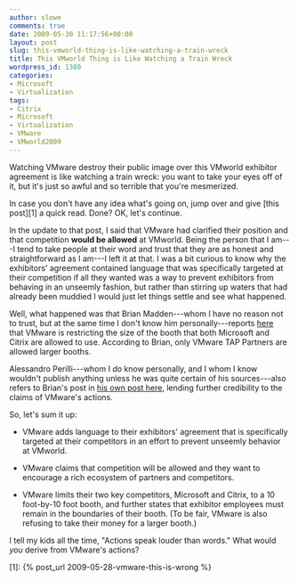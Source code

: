```yaml
---
author: slowe
comments: true
date: 2009-05-30 11:17:56+00:00
layout: post
slug: this-vmworld-thing-is-like-watching-a-train-wreck
title: This VMworld Thing is Like Watching a Train Wreck
wordpress_id: 1380
categories:
- Microsoft
- Virtualization
tags:
- Citrix
- Microsoft
- Virtualization
- VMware
- VMworld2009
---
```


Watching VMware destroy their public image over this VMworld exhibitor agreement is like watching a train wreck: you want to take your eyes off of it, but it's just so awful and so terrible that you're mesmerized.

In case you don't have any idea what's going on, jump over and give [this post][1] a quick read. Done? OK, let's continue.

In the update to that post, I said that VMware had clarified their position and that competition **would be allowed** at VMworld. Being the person that I am---I tend to take people at their word and trust that they are as honest and straightforward as I am---I left it at that. I was a bit curious to know why the exhibitors' agreement contained language that was specifically targeted at their competition if all they wanted was a way to prevent exhibitors from behaving in an unseemly fashion, but rather than stirring up waters that had already been muddied I would just let things settle and see what happened.

Well, what happened was that Brian Madden---whom I have no reason not to trust, but at the same time I don't know him personally---reports [here](http://www.brianmadden.com/blogs/brianmadden/archive/2009/05/29/vmworld-post-3-diverse-ecosystem-of-competition-is-allowed-and-encouraged-oh-you-re-not-a-partner-here-s-your-10-x10-booth.aspx) that VMware is restricting the size of the booth that both Microsoft and Citrix are allowed to use. According to Brian, only VMware TAP Partners are allowed larger booths.

Alessandro Perilli---whom I _do_ know personally, and I whom I know wouldn't publish anything unless he was quite certain of his sources---also refers to Brian's post in [his own post here](http://www.virtualization.info/2009/05/is-vmworld-still-open-for-competition.html), lending further credibility to the claims of VMware's actions.

So, let's sum it up:

* VMware adds language to their exhibitors' agreement that is specifically targeted at their competitors in an effort to prevent unseemly behavior at VMworld.

* VMware claims that competition will be allowed and they want to encourage a rich ecosystem of partners and competitors.

* VMware limits their two key competitors, Microsoft and Citrix, to a 10 foot-by-10 foot booth, and further states that exhibitor employees must remain in the boundaries of their booth. (To be fair, VMware is also refusing to take their money for a larger booth.)

I tell my kids all the time, "Actions speak louder than words." What would _you_ derive from VMware's actions?

[1]: {% post_url 2009-05-28-vmware-this-is-wrong %}
